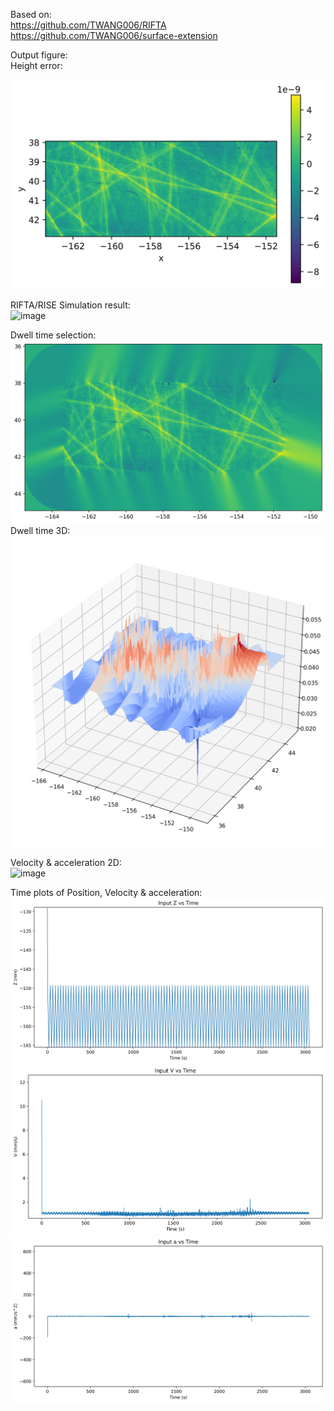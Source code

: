 Based on:  
https://github.com/TWANG006/RIFTA  
https://github.com/TWANG006/surface-extension  

Output figure:  
Height error:  

![image](example/Figure_2023-10-04_170203_(0).png)


RIFTA/RISE Simulation result:  
![image](example/Figure_2023-10-04_170203_(2).png) 

Dwell time selection:  
![image](example/Figure_2023-10-04_170203_(3).png) 
Dwell time 3D:  
![image](example/Figure_2023-10-04_170203_(4).png) 

Velocity & acceleration 2D:  
![image](example/Figure_2023-10-04_170203_(5).png) 

Time plots of Position, Velocity & acceleration:  
![image](example/Figure_2023-10-04_170203_(6).png) 
![image](example/Figure_2023-10-04_170203_(7).png) 
![image](example/Figure_2023-10-04_170203_(8).png)

